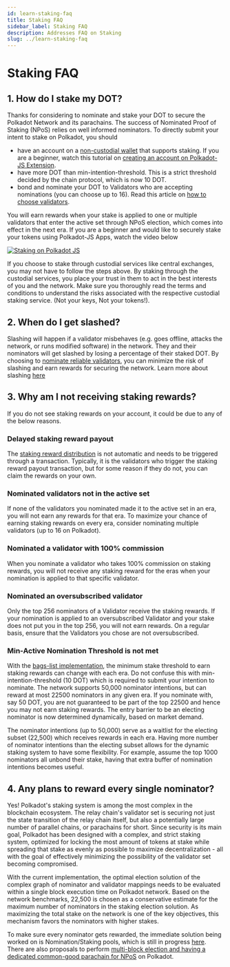 ```yaml
---
id: learn-staking-faq
title: Staking FAQ
sidebar_label: Staking FAQ
description: Addresses FAQ on Staking
slug: ../learn-staking-faq
---
```


# Staking FAQ

## 1. How do I stake my DOT?

Thanks for considering to nominate and stake your DOT to secure the Polkadot Network and its
parachains. The success of Nominated Proof of Staking (NPoS) relies on well informed nominators. To
directly submit your intent to stake on Polkadot, you should

- have an account on a [non-custodial wallet](../build/build-wallets.md) that supports staking. If
  you are a beginner, watch this tutorial on
  [creating an account on Polkadot-JS Extension](https://youtu.be/sy7lvAqyzkY).
- have more DOT than min-intention-threshold. This is a strict threshold decided by the chain
  protocol, which is now 10 DOT.
- bond and nominate your DOT to Validators who are accepting nominations (you can choose up to 16).
  Read this article on
  [how to choose validators](https://support.polkadot.network/support/solutions/articles/65000150130).

You will earn rewards when your stake is applied to one or multiple validators that enter the active
set through NPoS election, which comes into effect in the next era. If you are a beginner and would
like to securely stake your tokens using Polkadot-JS Apps, watch the video below

[![Staking on Polkadot JS](https://img.youtube.com/vi/FCXC0CDhyS4/0.jpg)](https://youtu.be/FCXC0CDhyS4)

If you choose to stake through custodial services like central exchanges, you may not have to follow
the steps above. By staking through the custodial services, you place your trust in them to act in
the best interests of you and the network. Make sure you thoroughly read the terms and conditions to
understand the risks associated with the respective custodial staking service. (Not your keys, Not
your tokens!).

## 2. When do I get slashed?

Slashing will happen if a validator misbehaves (e.g. goes offline, attacks the network, or runs
modified software) in the network. They and their nominators will get slashed by losing a percentage
of their staked DOT. By choosing to
[nominate reliable validators](https://support.polkadot.network/support/solutions/articles/65000169507-the-role-responsibilities-of-a-polkadot-nominator),
you can minimize the risk of slashing and earn rewards for securing the network. Learn more about
slashing [here](learn-staking.md#slashing)

## 3. Why am I not receiving staking rewards?

If you do not see staking rewards on your account, it could be due to any of the below reasons.

### Delayed staking reward payout

The [staking reward distribution](learn-simple-payouts) is not automatic and needs to be triggered
through a transaction. Typically, it is the validators who trigger the staking reward payout
transaction, but for some reason if they do not, you can claim the rewards on your own.

### Nominated validators not in the active set

If none of the validators you nominated made it to the active set in an era, you will not earn any
rewards for that era. To maximize your chance of earning staking rewards on every era, consider
nominating multiple validators (up to 16 on Polkadot).

### Nominated a validator with 100% commission

When you nominate a validator who takes 100% commission on staking rewards, you will not receive any
staking reward for the eras when your nomination is applied to that specific validator.

### Nominated an oversubscribed validator

Only the top 256 nominators of a Validator receive the staking rewards. If your nomination is
applied to an oversubscribed Validator and your stake does not put you in the top 256, you will not
earn rewards. On a regular basis, ensure that the Validators you chose are not oversubscribed.

### Min-Active Nomination Threshold is not met

With the [bags-list implementation](https://github.com/paritytech/substrate/pull/9507), the minimum
stake threshold to earn staking rewards can change with each era. Do not confuse this with
min-intention-threshold (10 DOT) which is required to submit your intention to nominate. The network
supports 50,000 nominator intentions, but can reward at most 22500 nominators in any given era. If
you nominate with, say 50 DOT, you are not guaranteed to be part of the top 22500 and hence you may
not earn staking rewards. The entry barrier to be an electing nominator is now determined
dynamically, based on market demand.

The nominator intentions (up to 50,000) serve as a waitlist for the electing subset (22,500) which
receives rewards in each era. Having more number of nominator intentions than the electing subset
allows for the dynamic staking system to have some flexibility. For example, assume the top 1000
nominators all unbond their stake, having that extra buffer of nomination intentions becomes useful.

## 4. Any plans to reward every single nominator?

Yes! Polkadot's staking system is among the most complex in the blockchain ecosystem. The relay
chain's validator set is securing not just the state transition of the relay chain itself, but also
a potentially large number of parallel chains, or parachains for short. Since security is its main
goal, Polkadot has been designed with a complex, and strict staking system, optimized for locking
the most amount of tokens at stake while spreading that stake as evenly as possible to maximize
decentralization - all with the goal of effectively minimizing the possibility of the validator set
becoming compromised.

With the current implementation, the optimal election solution of the complex graph of nominator and
validator mappings needs to be evaluated within a single block execution time on Polkadot network.
Based on the network benchmarks, 22,500 is chosen as a conservative estimate for the maximum number
of nominators in the staking election solution. As maximizing the total stake on the network is one
of the key objectives, this mechanism favors the nominators with higher stakes.

To make sure every nominator gets rewarded, the immediate solution being worked on is
Nomination/Staking pools, which is still in progress
[here](https://github.com/paritytech/substrate/pull/10694). There are also proposals to perform
[multi-block election and having a dedicated common-good parachain for NPoS](https://github.com/paritytech/substrate/issues/9511)
on Polkadot.
